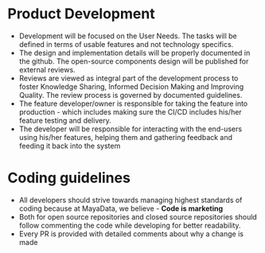 # Product Development

- Development will be focused on the User Needs. The tasks will be defined in terms of usable features and not technology specifics.
- The design and implementation details will be properly documented in the github. The open-source components design will be published for external reviews.
- Reviews are viewed as integral part of the development process to foster  Knowledge Sharing, Informed Decision Making and Improving Quality. The review process is governed by documented guidelines.
- The feature developer/owner is responsible for taking the feature into production - which includes making sure the CI/CD includes his/her feature testing and delivery. 
- The developer will be responsible for interacting with the end-users using his/her features, helping them and gathering feedback and feeding it back into the system

# Coding guidelines
- All developers should strive towards managing highest standards of coding because at MayaData, we believe - **Code is marketing**
- Both for open source repositories and closed source repositories should follow commenting the code while developing for better readability. 
- Every PR is provided with detailed comments about why a change is made
